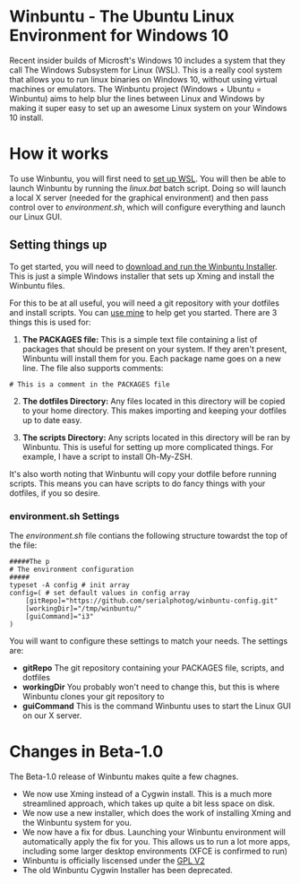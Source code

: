 # Winbuntu - The Ubuntu Linux Environment for Windows 10

Recent insider builds of Microsft's Windows 10 includes a system that they call The Windows Subsystem for Linux (WSL). This is a really cool system that allows you to run linux binaries on Windows 10, without using virtual machines or emulators. The Winbuntu project (Windows + Ubuntu = Winbuntu) aims to help blur the lines between Linux and Windows by making it super easy to set up an awesome Linux system on your Windows 10 install.

# How it works

To use Winbuntu, you will first need to [set up WSL](http://www.howtogeek.com/249966/how-to-install-and-use-the-linux-bash-shell-on-windows-10/). You will then be able to launch Winbuntu by running the *linux.bat* batch script. Doing so will launch a local X server (needed for the graphical environment) and then pass control over to *environment.sh*, which will configure everything and launch our Linux GUI.

## Setting things up

To get started, you will need to [download and run the Winbuntu Installer](https://github.com/serialphotog/winbuntu/releases/tag/1.0.0). This is just a simple Windows installer that sets up Xming and install the Winbuntu files.

For this to be at all useful, you will need a git repository with your dotfiles and install scripts. You can [use mine](https://github.com/serialphotog/winbuntu-config) to help get you started. There are 3 things this is used for:

1. **The PACKAGES file:** This is a simple text file containing a list of packages that should be present on your system. If they aren't present, Winbuntu will install them for you. Each package name goes on a new line. The file also supports comments:
```
# This is a comment in the PACKAGES file
```

2. **The dotfiles Directory:** Any files located in this directory will be copied to your home directory. This makes importing and keeping your dotfiles up to date easy.

3. **The scripts Directory:** Any scripts located in this directory will be ran by Winbuntu. This is useful for setting up more complicated things. For example, I have a script to install Oh-My-ZSH.

It's also worth noting that Winbuntu will copy your dotfile before running scripts. This means you can have scripts to do fancy things with your dotfiles, if you so desire.

### environment.sh Settings

The *environment.sh* file contians the following structure towardst the top of the file:
```
#####The p
# The environment configuration
#####
typeset -A config # init array
config=( # set default values in config array
    [gitRepo]="https://github.com/serialphotog/winbuntu-config.git"
    [workingDir]="/tmp/winbuntu/"
    [guiCommand]="i3"
)
```

You will want to configure these settings to match your needs. The settings are:

* **gitRepo** The git repository containing your PACKAGES file, scripts, and dotfiles
* **workingDir** You probably won't need to change this, but this is where Winbuntu clones your git repository to
* **guiCommand** This is the command Winbuntu uses to start the Linux GUI on our X server.

# Changes in Beta-1.0

The Beta-1.0 release of Winbuntu makes quite a few chagnes. 

* We now use Xming instead of a Cygwin install. This is a much more streamlined approach, which takes up quite a bit less space on disk.
* We now use a new installer, which does the work of installing Xming and the Winbuntu system for you.
* We now have a fix for dbus. Launching your Winbuntu environment will automatically apply the fix for you. This allows us to run a lot more apps, including some larger desktop environments (XFCE is confirmed to run)
* Winbuntu is officially liscensed under the [GPL V2](https://www.gnu.org/licenses/old-licenses/gpl-2.0.en.html)
* The old Winbuntu Cygwin Installer has been deprecated.
